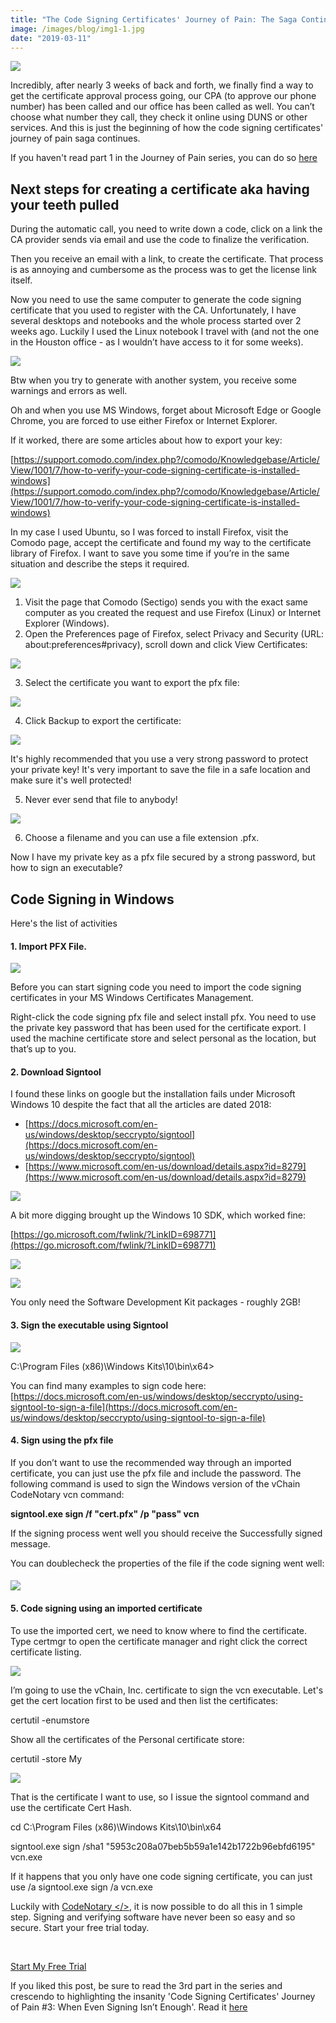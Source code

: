 ```yaml
---
title: "The Code Signing Certificates' Journey of Pain: The Saga Continues"
image: /images/blog/img1-1.jpg
date: "2019-03-11"
---
```


![](/images/blog/img1-1.jpg)

Incredibly, after nearly 3 weeks of back and forth, we finally find a way to get the certificate approval process going, our CPA (to approve our phone number) has been called and our office has been called as well. You can’t choose what number they call, they check it online using DUNS or other services. And this is just the beginning of how the code signing certificates' journey of pain saga continues. 

If you haven't read part 1 in the Journey of Pain series, you can do so [here](https://codenotary.io/avoid-the-digital-and-code-signing-certificates-journey-of-pain/)

## Next steps for creating a certificate aka having your teeth pulled

During the automatic call, you need to write down a code, click on a link the CA provider sends via email and use the code to finalize the verification.

Then you receive an email with a link, to create the certificate. That process is as annoying and cumbersome as the process was to get the license link itself.

Now you need to use the same computer to generate the code signing certificate that you used to register with the CA. Unfortunately, I have several desktops and notebooks and the whole process started over 2 weeks ago. Luckily I used the Linux notebook I travel with (and not the one in the Houston office - as I wouldn’t have access to it for some weeks).

![](/images/blog/img2.jpg)

Btw when you try to generate with another system, you receive some warnings and errors as well.

Oh and when you use MS Windows, forget about Microsoft Edge or Google Chrome, you are forced to use either Firefox or Internet Explorer.

If it worked, there are some articles about how to export your key:

[https://support.comodo.com/index.php?/comodo/Knowledgebase/Article/View/1001/7/how-to-verify-your-code-signing-certificate-is-installed-windows](https://support.comodo.com/index.php?/comodo/Knowledgebase/Article/View/1001/7/how-to-verify-your-code-signing-certificate-is-installed-windows)

In my case I used Ubuntu, so I was forced to install Firefox, visit the Comodo page, accept the certificate and found my way to the certificate library of Firefox. I want to save you some time if you’re in the same situation and describe the steps it required.

![](/images/blog/img3-1.jpg)

1. Visit the page that Comodo (Sectigo) sends you with the exact same computer as you created the request and use Firefox (Linux) or Internet Explorer (Windows).
2. Open the Preferences page of Firefox, select Privacy and Security (URL: about:preferences#privacy), scroll down and click View Certificates:

![](/images/blog/img4.png)

 3. Select the certificate you want to export the pfx file:

![](/images/blog/img5.png)

 4. Click Backup to export the certificate:

![](/images/blog/img6.png)

It's highly recommended that you use a very strong password to protect your private key! It's very important to save the file in a safe location and make sure it's well protected!

 5. Never ever send that file to anybody!

![](/images/blog/img7.png)

 6. Choose a filename and you can use a file extension .pfx.

Now I have my private key as a pfx file secured by a strong password, but how to sign an executable?

## **Code Signing in Windows**

Here's the list of activities

####  **1. Import PFX File.**

![](/images/blog/img8.png)

Before you can start signing code you need to import the code signing certificates in your MS Windows Certificates Management.

Right-click the code signing pfx file and select install pfx. You need to use the private key password that has been used for the certificate export. I used the machine certificate store and select personal as the location, but that’s up to you.

####  **2. Download Signtool**

I found these links on google but the installation fails under Microsoft Windows 10 despite the fact that all the articles are dated 2018:

- [https://docs.microsoft.com/en-us/windows/desktop/seccrypto/signtool](https://docs.microsoft.com/en-us/windows/desktop/seccrypto/signtool)
- [https://www.microsoft.com/en-us/download/details.aspx?id=8279](https://www.microsoft.com/en-us/download/details.aspx?id=8279)

![](/images/blog/img9.png)

A bit more digging brought up the Windows 10 SDK, which worked fine:

[https://go.microsoft.com/fwlink/?LinkID=698771](https://go.microsoft.com/fwlink/?LinkID=698771)

![](/images/blog/img10.jpg)

![](/images/blog/img11.jpg)

You only need the Software Development Kit packages - roughly 2GB!

####  **3. Sign the executable using Signtool**

![](/images/blog/img12.jpg)

C:\\Program Files (x86)\\Windows Kits\\10\\bin\\x64>

You can find many examples to sign code here: [https://docs.microsoft.com/en-us/windows/desktop/seccrypto/using-signtool-to-sign-a-file](https://docs.microsoft.com/en-us/windows/desktop/seccrypto/using-signtool-to-sign-a-file)

####  **4. Sign using the pfx file**

If you don’t want to use the recommended way through an imported certificate, you can just use the pfx file and include the password. The following command is used to sign the Windows version of the vChain CodeNotary vcn command:

**signtool.exe sign /f "cert.pfx" /p "pass" vcn**

If the signing process went well you should receive the Successfully signed message.

You can doublecheck the properties of the file if the code signing went well:

#### ![](/images/blog/img13.jpg)

####  **5. Code signing using an imported certificate**

To use the imported cert, we need to know where to find the certificate. Type certmgr to open the certificate manager and right click the correct certificate listing.

![](/images/blog/img14.jpg)

I’m going to use the vChain, Inc. certificate to sign the vcn executable. Let's get the cert location first to be used and then list the certificates:

certutil -enumstore

Show all the certificates of the Personal certificate store:

certutil -store My 

![](/images/blog/img15.jpg)

That is the certificate I want to use, so I issue the signtool command and use the certificate Cert Hash.

cd C:\\Program Files (x86)\\Windows Kits\\10\\bin\\x64

signtool.exe sign /sha1 "5953c208a07beb5b59a1e142b1722b96ebfd6195" vcn.exe

If it happens that you only have one code signing certificate, you can just use /a signtool.exe sign /a vcn.exe

Luckily with [CodeNotary </>](https://codenotary.io), it is now possible to do all this in 1 simple step. Signing and verifying software have never been so easy and so secure. Start your free trial today.

 

[Start My Free Trial](https://dashboard.codenotary.io/auth/signup)

If you liked this post, be sure to read the 3rd part in the series and crescendo to highlighting the insanity 'Code Signing Certificates' Journey of Pain #3: When Even Signing Isn’t Enough'. Read it [here](https://www.codenotary.io/?p=2478&preview=true)
